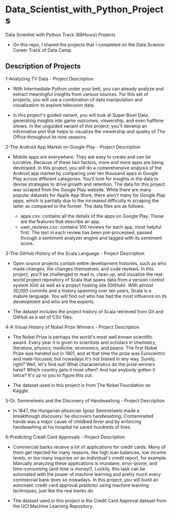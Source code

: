 # Data_Scientist_with_Python_Projects
Data Scientist with Python Track (88Hours) Projects

* On this repo, I shared the projects that I completed on the Data Science Career Track of Data Camp.



## Description of Projects

1-Analyzing TV Data - Project Description

* With Intermediate Python under your belt, you can already analyze and extract meaningful insights from various sources. For this set of projects, you will use a combination of data manipulation and visualization to explore television data.

* In this project's guided variant, you will look at Super Bowl Data, generating insights into game outcomes, viewership, and even halftime shows. In the unguided variant of this project, you'll develop an informative plot that helps to visualize the viewership and quality of The Office throughout its nine seasons.

2-The Android App Market on Google Play - Project Description

* Mobile apps are everywhere. They are easy to create and can be lucrative. Because of these two factors, more and more apps are being developed. In this project, you will do a comprehensive analysis of the Android app market by comparing over ten thousand apps in Google Play across different categories. You'll look for insights in the data to devise strategies to drive growth and retention. The data for this project was scraped from the Google Play website. While there are many popular datasets for Apple App Store, there aren't many for Google Play apps, which is partially due to the increased difficulty in scraping the latter as compared to the former. The data files are as follows:

    * apps.csv: contains all the details of the apps on Google Play. These are the features that describe an app.
    * user_reviews.csv: contains 100 reviews for each app, most helpful first. The text in each review has been pre-processed, passed through a sentiment analyzer engine and tagged with its sentiment score. 


3-The GitHub History of the Scala Language - Project Description

* Open source projects contain entire development histories, such as who made changes, the changes themselves, and code reviews. In this project, you'll be challenged to read in, clean up, and visualize the real-world project repository of Scala that spans data from a version control system (Git) as well as a project hosting site (GitHub). With almost 30,000 commits and a history spanning over ten years, Scala is a mature language. You will find out who has had the most influence on its development and who are the experts.

* The dataset includes the project history of Scala retrieved from Git and GitHub as a set of CSV files.


4-A Visual History of Nobel Prize Winners - Project Description

* The Nobel Prize is perhaps the world's most well known scientific award. Every year it is given to scientists and scholars in chemistry, literature, physics, medicine, economics, and peace. The first Nobel Prize was handed out in 1901, and at that time the prize was Eurocentric and male-focused, but nowadays it's not biased in any way. Surely, right? Well, let's find out! What characteristics do the prize winners have? Which country gets it most often? And has anybody gotten it twice? It's up to you to figure this out.

* The dataset used in this project is from The Nobel Foundation on Kaggle.


5-Dr. Semmelweis and the Discovery of Handwashing - Project Description

* In 1847, the Hungarian physician Ignaz Semmelweis made a breakthough discovery: he discovers handwashing. Contaminated hands was a major cause of childbed fever and by enforcing handwashing at his hospital he saved hundreds of lives.


6-Predicting Credit Card Approvals - Project Description

* Commercial banks receive a lot of applications for credit cards. Many of them get rejected for many reasons, like high loan balances, low income levels, or too many inquiries on an individual's credit report, for example. Manually analyzing these applications is mundane, error-prone, and time-consuming (and time is money!). Luckily, this task can be automated with the power of machine learning and pretty much every commercial bank does so nowadays. In this project, you will build an automatic credit card approval predictor using machine learning techniques, just like the real banks do.

* The dataset used in this project is the Credit Card Approval dataset from the UCI Machine Learning Repository.
